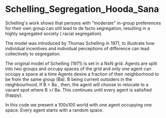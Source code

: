 # Schelling_Segregation_Hooda_Sana

Schelling's work shows that persons with "moderate" in-group preferences for their own group can still lead to de facto segregation, resulting in a highly segregated society ( racial segregation).

The model was introduced by Thomas Schelling in 1971, to illustrate how individual incentives and individual perceptions of difference can lead collectively to segregation.

The original model of Schelling (1971) is set in a NxN grid. Agents are split into two groups and occupy spaces of the grid and only one agent can occupy a space at a time Agents desire a fraction of their neighborhood to be from the same group (Ba). B being current outsiders in the neighbourhood, If B < Ba , then, the agent will choose to relocate to a vacant spot where B >/ Ba. This continues until every agent is satisfied (happy). 

In this code we present a 100x100 world with one agent occupying one space. Every agent starts with a random space.


